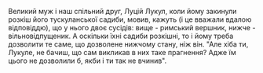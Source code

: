 Великий муж і наш спільний друг, Луцій Лукул, коли йому закинули розкіш його тускуланської садиби, мовив, кажуть (і це вважали вдалою відповіддю), що у нього двоє сусідів: вище - римський вершник, нижче - вільновідпущеник. А оскільки їхні садиби розкішні, то і йому треба дозволити те саме, що дозволене нижчому стану, ніж він. "Але хіба ти, Лукуле, не бачиш, що сам викликав в них таке прагнення? Адже їм цього не дозволили б, якби і ти так не вчинив".